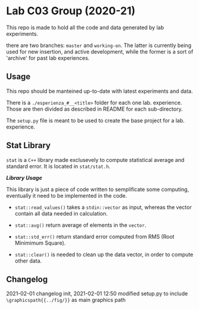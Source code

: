 # Lab C03 Group (2020-21)

This repo is made to hold all the code and data generated by lab experiments.

there are two branches: `master` and `working-on`. The latter is currently being used for new 
insertion, and active development, while the former is a sort of 'archive' for past lab experiences.

## Usage

This repo should be manteined up-to-date with latest experiments and data.

There is a `./esperienza_#__<title>` folder for each one lab. experience. Those are then divided 
as described in README for each sub-directory. 

The `setup.py` file is meant to be used to create the base project for a lab. experience.

## Stat Library

`stat` is a `C++` library made exclusevely to compute statistical average and standard error.
It is located in `stat/stat.h`.

***Library Usage***

This library is just a piece of code written to semplificate some computing, eventually it need 
to be implemented in the code.

* `stat::read_values()` takes a `stdin::vector` as input, whereas the vector contain all data needed
 in calculation.

* `stat::avg()` return average of elements in the `vector`.

* `stat::std_err()` return standard error computed from RMS (Root Minimimum Square).

* `stat::clear()` is needed to clean up the data vector, in order to compute other data. 

Changelog
---------
2021-02-01 changelog init,
2021-02-01 12:50 modified setup.py to include `\graphicspath{{../fig/}}` as main graphics path